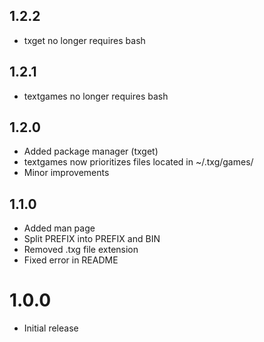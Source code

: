 ## 1.2.2

- txget no longer requires bash

## 1.2.1

- textgames no longer requires bash

## 1.2.0

- Added package manager (txget)
- textgames now prioritizes files located in ~/.txg/games/
- Minor improvements

## 1.1.0

- Added man page
- Split PREFIX into PREFIX and BIN
- Removed .txg file extension
- Fixed error in README

# 1.0.0

- Initial release
